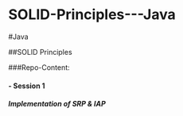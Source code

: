 # SOLID-Principles---Java

#Java

##SOLID Principles

###Repo-Content:
#### - Session 1
##### Implementation of SRP & IAP






